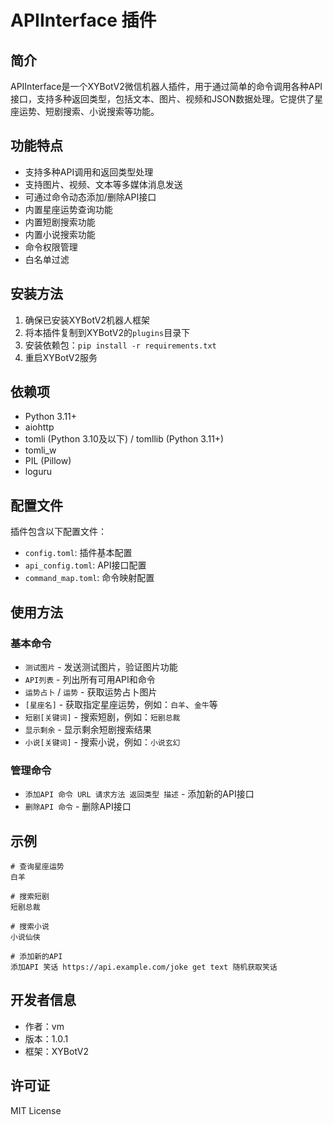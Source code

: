 # APIInterface 插件

## 简介

APIInterface是一个XYBotV2微信机器人插件，用于通过简单的命令调用各种API接口，支持多种返回类型，包括文本、图片、视频和JSON数据处理。它提供了星座运势、短剧搜索、小说搜索等功能。

## 功能特点

- 支持多种API调用和返回类型处理
- 支持图片、视频、文本等多媒体消息发送
- 可通过命令动态添加/删除API接口
- 内置星座运势查询功能
- 内置短剧搜索功能
- 内置小说搜索功能
- 命令权限管理
- 白名单过滤

## 安装方法

1. 确保已安装XYBotV2机器人框架
2. 将本插件复制到XYBotV2的`plugins`目录下
3. 安装依赖包：`pip install -r requirements.txt`
4. 重启XYBotV2服务

## 依赖项

- Python 3.11+
- aiohttp
- tomli (Python 3.10及以下) / tomllib (Python 3.11+)
- tomli_w
- PIL (Pillow)
- loguru

## 配置文件

插件包含以下配置文件：

- `config.toml`: 插件基本配置
- `api_config.toml`: API接口配置
- `command_map.toml`: 命令映射配置

## 使用方法

### 基本命令

- `测试图片` - 发送测试图片，验证图片功能
- `API列表` - 列出所有可用API和命令
- `运势占卜` / `运势` - 获取运势占卜图片
- `[星座名]` - 获取指定星座运势，例如：`白羊`、`金牛`等
- `短剧[关键词]` - 搜索短剧，例如：`短剧总裁`
- `显示剩余` - 显示剩余短剧搜索结果
- `小说[关键词]` - 搜索小说，例如：`小说玄幻`

### 管理命令

- `添加API 命令 URL 请求方法 返回类型 描述` - 添加新的API接口
- `删除API 命令` - 删除API接口

## 示例

```
# 查询星座运势
白羊

# 搜索短剧
短剧总裁

# 搜索小说
小说仙侠

# 添加新的API
添加API 笑话 https://api.example.com/joke get text 随机获取笑话
```

## 开发者信息

- 作者：vm
- 版本：1.0.1
- 框架：XYBotV2

## 许可证

MIT License 